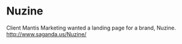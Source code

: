 # Nuzine

Client Mantis Marketing wanted a landing page for a brand, Nuzine. 
http://www.saganda.us/Nuzine/
